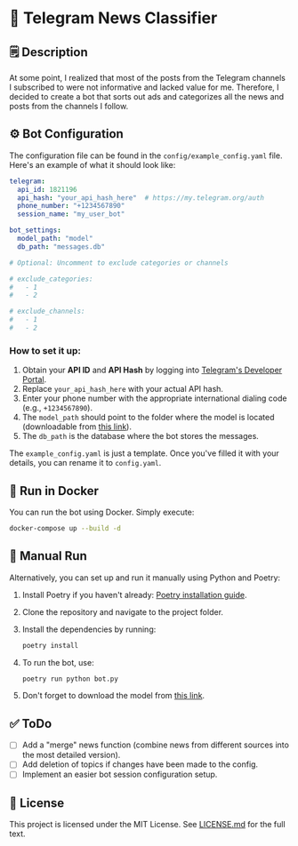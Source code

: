 # 📣 Telegram News Classifier

## 🗒 Description

At some point, I realized that most of the posts from the Telegram channels I subscribed to were not informative and lacked value for me. Therefore, I decided to create a bot that sorts out ads and categorizes all the news and posts from the channels I follow.

## ⚙️ Bot Configuration

The configuration file can be found in the `config/example_config.yaml` file. Here's an example of what it should look like:

```yaml
telegram:
  api_id: 1821196
  api_hash: "your_api_hash_here"  # https://my.telegram.org/auth
  phone_number: "+1234567890"
  session_name: "my_user_bot"

bot_settings:
  model_path: "model"
  db_path: "messages.db"

# Optional: Uncomment to exclude categories or channels

# exclude_categories:
#   - 1
#   - 2

# exclude_channels:
#   - 1
#   - 2
```

### How to set it up:

1. Obtain your **API ID** and **API Hash** by logging into [Telegram's Developer Portal](https://my.telegram.org/auth).
2. Replace `your_api_hash_here` with your actual API hash.
3. Enter your phone number with the appropriate international dialing code (e.g., `+1234567890`).
4. The `model_path` should point to the folder where the model is located (downloadable from [this link](https://files.nktkln.com/Projects/Telegram%20News%20Classifier/model/model.zip)).
5. The `db_path` is the database where the bot stores the messages.

The `example_config.yaml` is just a template. Once you've filled it with your details, you can rename it to `config.yaml`.

## 🐳 Run in Docker

You can run the bot using Docker. Simply execute:

```bash
docker-compose up --build -d
```

## 🔧 Manual Run

Alternatively, you can set up and run it manually using Python and Poetry:

1. Install Poetry if you haven't already: [Poetry installation guide](https://python-poetry.org/docs/#installation).
2. Clone the repository and navigate to the project folder.
3. Install the dependencies by running:

   ```bash
   poetry install
   ```

4. To run the bot, use:

   ```bash
   poetry run python bot.py
   ```

5. Don't forget to download the model from [this link](https://files.nktkln.com/Projects/Telegram%20News%20Classifier/model/model.zip).

## ✅ ToDo

- [ ] Add a "merge" news function (combine news from different sources into the most detailed version).
- [ ] Add deletion of topics if changes have been made to the config.
- [ ] Implement an easier bot session configuration setup.

## 📃 License

This project is licensed under the MIT License. See [LICENSE.md](/LICENSE.md) for the full text.
